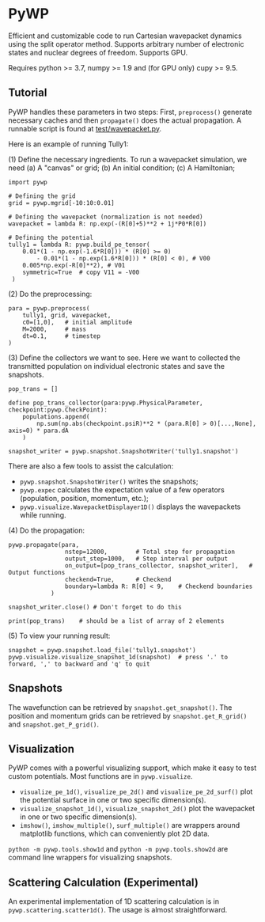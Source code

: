 
PyWP
===

Efficient and customizable code to run Cartesian wavepacket dynamics using the split operator method. Supports arbitrary number of electronic states and nuclear degrees of freedom. Supports GPU.

Requires python >= 3.7, numpy >= 1.9 and (for GPU only) cupy >= 9.5.

## Tutorial

PyWP handles these parameters in two steps: First, `preprocess()` generate necessary caches and then `propagate()` does the actual propagation. A runnable script is found at [test/wavepacket.py](test/wavepacket.py).

Here is an example of running Tully1:

(1) Define the necessary ingredients. To run a wavepacket simulation, we need (a) A "canvas" or grid; (b) An initial condition; (c) A Hamiltonian;
 
    import pywp

    # Defining the grid
    grid = pywp.mgrid[-10:10:0.01]

    # Defining the wavepacket (normalization is not needed)
    wavepacket = lambda R: np.exp(-(R[0]+5)**2 + 1j*P0*R[0])
    
    # Defining the potential
    tully1 = lambda R: pywp.build_pe_tensor(
        0.01*(1 - np.exp(-1.6*R[0])) * (R[0] >= 0) 
            - 0.01*(1 - np.exp(1.6*R[0])) * (R[0] < 0), # V00
        0.005*np.exp(-R[0]**2), # V01
        symmetric=True  # copy V11 = -V00
     )
    
(2) Do the preprocessing:

    para = pywp.preprocess(
        tully1, grid, wavepacket, 
        c0=[1,0],   # initial amplitude
        M=2000,     # mass
        dt=0.1,     # timestep
    )


(3) Define the collectors we want to see. Here we want to collected the transmitted population on individual electronic states and save the snapshots.

    pop_trans = []

    define pop_trans_collector(para:pywp.PhysicalParameter, checkpoint:pywp.CheckPoint):
        populations.append(
            np.sum(np.abs(checkpoint.psiR)**2 * (para.R[0] > 0)[...,None], axis=0) * para.dA
        )

    snapshot_writer = pywp.snapshot.SnapshotWriter('tully1.snapshot')

There are also a few tools to assist the calculation: 
- `pywp.snapshot.SnapshotWriter()` writes the snapshots;
- `pywp.expec` calculates the expectation value of a few operators (population, position, momentum, etc.);
- `pywp.visualize.WavepacketDisplayer1D()` displays the wavepackets while running.

(4) Do the propagation:

    pywp.propagate(para, 
                    nstep=12000,        # Total step for propagation
                    output_step=1000,   # Step interval per output
                    on_output=[pop_trans_collector, snapshot_writer],   # Output functions
                    checkend=True,      # Checkend
                    boundary=lambda R: R[0] < 9,    # Checkend boundaries
                )

    snapshot_writer.close() # Don't forget to do this

    print(pop_trans)    # should be a list of array of 2 elements

(5) To view your running result:

    snapshot = pywp.snapshot.load_file('tully1.snapshot')
    pywp.visualize.visualize_snapshot_1d(snapshot)  # press '.' to forward, ',' to backward and 'q' to quit


## Snapshots

The wavefunction can be retrieved by `snapshot.get_snapshot()`. The position and momentum grids can be retrieved by `snapshot.get_R_grid()` and `snapshot.get_P_grid()`.

## Visualization

PyWP comes with a powerful visualizing support, which make it easy to test custom potentials. Most functions are in `pywp.visualize`.

- `visualize_pe_1d()`, `visualize_pe_2d()` and `visualize_pe_2d_surf()` plot the potential surface in one or two specific dimension(s).
- `visualize_snapshot_1d()`, `visualize_snapshot_2d()` plot the wavepacket in one or two specific dimension(s).
- `imshow()`, `imshow_multiple()`, `surf_multiple()` are wrappers around matplotlib functions, which can conveniently plot 2D data.

`python -m pywp.tools.show1d` and `python -m pywp.tools.show2d` are command line wrappers for visualizing snapshots.


## Scattering Calculation (Experimental)

An experimental implementation of 1D scattering calculation is in `pywp.scattering.scatter1d()`. The usage is almost straightforward.